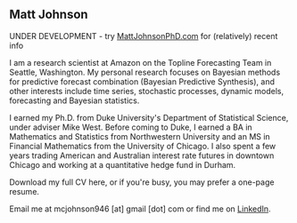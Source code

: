 
## Matt Johnson
UNDER DEVELOPMENT - try [MattJohnsonPhD.com](https://www.mattjohnsonphd.com) for (relatively) recent info

I am a research scientist at Amazon on the Topline Forecasting Team in Seattle, Washington. My personal research focuses on Bayesian methods for predictive forecast combination (Bayesian Predictive Synthesis), and other interests include time series, stochastic processes, dynamic models, forecasting and Bayesian statistics.

I earned my Ph.D. from Duke University's Department of Statistical Science, under adviser Mike West. Before coming to Duke, I earned a BA in Mathematics and Statistics from Northwestern University and an MS in Financial Mathematics from the University of Chicago. I also spent a few years trading American and Australian interest rate futures in downtown Chicago and working at a quantitative hedge fund in Durham.

Download my full CV here, or if you're busy, you may prefer a one-page resume.

Email me at mcjohnson946 [at] gmail [dot] com or find me on [LinkedIn](https://linkedin.com/in/mattjohnsonphd).
